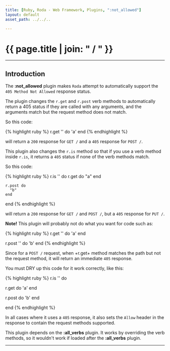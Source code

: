 ```yaml
---
title: [Ruby, Roda - Web Framework, Plugins, ":not_allowed"]
layout: default
asset_path: ../../..

---
```


# {{ page.title | join: " / " }}

---- 

## Introduction


The **:not_allowed** plugin makes `Roda` attempt to automatically support the `405 Method Not Allowed` 
response status. 

The plugin changes the `r.get` and `r.post` verb methods to automatically return a 405 status if they 
are called with any arguments, and the arguments match but the request method does not match. 


So this code:

{% highlight ruby %}
r.get '' do
  'a'
end
{% endhighlight %}

will return a `200` response for `GET /` and a `405` response for `POST /`.

This plugin also changes the `r.is` method so that if you use a verb method inside `r.is`, it returns 
a `405` status if none of the verb methods match. 

So this code:

{% highlight ruby %}
  r.is '' do
    r.get do
      "a"
    end

    r.post do
      "b"
    end
  end
{% endhighlight %}

will return a `200` response for `GET /` and `POST /`, but a `405` response for `PUT /`.


**Note!** This plugin will probably not do what you want for code such as:

{% highlight ruby %}
r.get '' do
  'a'
end

r.post '' do
  'b'
end
{% endhighlight %}


Since for a `POST /` request, when +r.get+ method matches the path but not the request method, it 
will return an immediate `405` response.  


You must DRY up this code for it work correctly, like this:

{% highlight ruby %}
r.is '' do

  r.get do
    'a'
  end

  r.post do
    'b'
  end
  
end
{% endhighlight %}



In all cases where it uses a `405` response, it also sets the `Allow` header in the response to contain 
the request methods supported.

This plugin depends on the **:all_verbs** plugin.  It works by overriding the verb methods, so it 
wouldn't work if loaded after the **:all_verbs** plugin.


---
